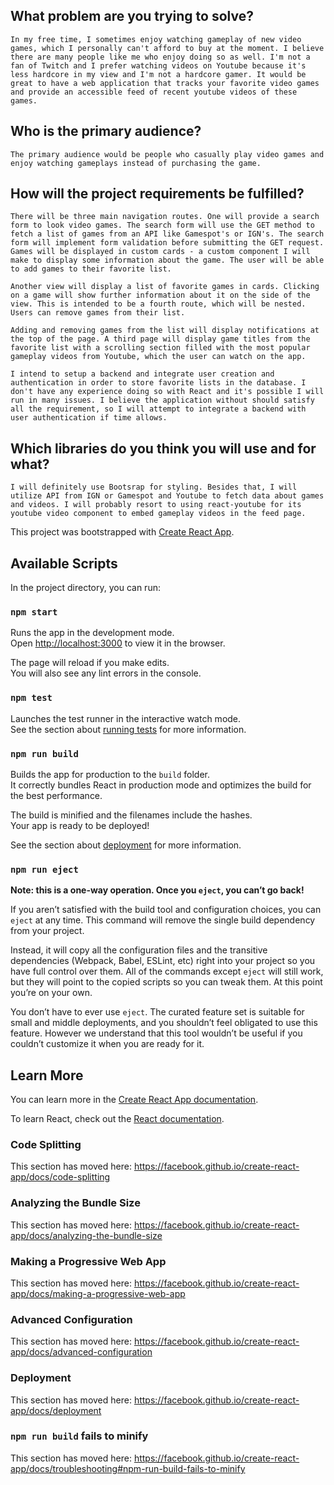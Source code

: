 ## What problem are you trying to solve?
	In my free time, I sometimes enjoy watching gameplay of new video games, which I personally can't afford to buy at the moment. I believe there are many people like me who enjoy doing so as well. I'm not a fan of Twitch and I prefer watching videos on Youtube because it's less hardcore in my view and I'm not a hardcore gamer. It would be great to have a web application that tracks your favorite video games and provide an accessible feed of recent youtube videos of these games.
## Who is the primary audience?
	The primary audience would be people who casually play video games and enjoy watching gameplays instead of purchasing the game. 
## How will the project requirements be fulfilled?
	There will be three main navigation routes. One will provide a search form to look video games. The search form will use the GET method to fetch a list of games from an API like Gamespot's or IGN's. The search form will implement form validation before submitting the GET request. Games will be displayed in custom cards - a custom component I will make to display some information about the game. The user will be able to add games to their favorite list. 

	Another view will display a list of favorite games in cards. Clicking on a game will show further information about it on the side of the view. This is intended to be a fourth route, which will be nested. Users can remove games from their list. 

	Adding and removing games from the list will display notifications at the top of the page. A third page will display game titles from the favorite list with a scrolling section filled with the most popular gameplay videos from Youtube, which the user can watch on the app. 

	I intend to setup a backend and integrate user creation and authentication in order to store favorite lists in the database. I don't have any experience doing so with React and it's possible I will run in many issues. I believe the application without should satisfy all the requirement, so I will attempt to integrate a backend with user authentication if time allows.
## Which libraries do you think you will use and for what?
	I will definitely use Bootsrap for styling. Besides that, I will utilize API from IGN or Gamespot and Youtube to fetch data about games and videos. I will probably resort to using react-youtube for its youtube video component to embed gameplay videos in the feed page. 







This project was bootstrapped with [Create React App](https://github.com/facebook/create-react-app).

## Available Scripts

In the project directory, you can run:

### `npm start`

Runs the app in the development mode.<br />
Open [http://localhost:3000](http://localhost:3000) to view it in the browser.

The page will reload if you make edits.<br />
You will also see any lint errors in the console.

### `npm test`

Launches the test runner in the interactive watch mode.<br />
See the section about [running tests](https://facebook.github.io/create-react-app/docs/running-tests) for more information.

### `npm run build`

Builds the app for production to the `build` folder.<br />
It correctly bundles React in production mode and optimizes the build for the best performance.

The build is minified and the filenames include the hashes.<br />
Your app is ready to be deployed!

See the section about [deployment](https://facebook.github.io/create-react-app/docs/deployment) for more information.

### `npm run eject`

**Note: this is a one-way operation. Once you `eject`, you can’t go back!**

If you aren’t satisfied with the build tool and configuration choices, you can `eject` at any time. This command will remove the single build dependency from your project.

Instead, it will copy all the configuration files and the transitive dependencies (Webpack, Babel, ESLint, etc) right into your project so you have full control over them. All of the commands except `eject` will still work, but they will point to the copied scripts so you can tweak them. At this point you’re on your own.

You don’t have to ever use `eject`. The curated feature set is suitable for small and middle deployments, and you shouldn’t feel obligated to use this feature. However we understand that this tool wouldn’t be useful if you couldn’t customize it when you are ready for it.

## Learn More

You can learn more in the [Create React App documentation](https://facebook.github.io/create-react-app/docs/getting-started).

To learn React, check out the [React documentation](https://reactjs.org/).

### Code Splitting

This section has moved here: https://facebook.github.io/create-react-app/docs/code-splitting

### Analyzing the Bundle Size

This section has moved here: https://facebook.github.io/create-react-app/docs/analyzing-the-bundle-size

### Making a Progressive Web App

This section has moved here: https://facebook.github.io/create-react-app/docs/making-a-progressive-web-app

### Advanced Configuration

This section has moved here: https://facebook.github.io/create-react-app/docs/advanced-configuration

### Deployment

This section has moved here: https://facebook.github.io/create-react-app/docs/deployment

### `npm run build` fails to minify

This section has moved here: https://facebook.github.io/create-react-app/docs/troubleshooting#npm-run-build-fails-to-minify
